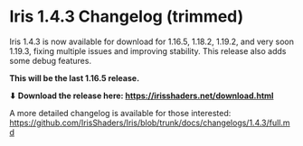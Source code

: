 # Iris 1.4.3 Changelog (trimmed)

Iris 1.4.3 is now available for download for 1.16.5, 1.18.2, 1.19.2, and very soon 1.19.3, fixing multiple issues and improving stability.
This release also adds some debug features.

**This will be the last 1.16.5 release.**

**⬇ Download the release here: https://irisshaders.net/download.html**

A more detailed changelog is available for those interested: <https://github.com/IrisShaders/Iris/blob/trunk/docs/changelogs/1.4.3/full.md>

